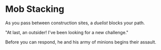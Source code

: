 # Mob Stacking

As you pass between construction sites, a *duelist* blocks your path.

"At last, an outsider! I've been looking for a new challenge."

Before you can respond, he and his army of minions begins their assault.